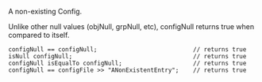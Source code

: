 A non-existing Config.

Unlike other null values (objNull, grpNull, etc), configNull returns true when compared to itself.

```sqf
configNull == configNull;							// returns true
isNull configNull;									// returns true
configNull isEqualTo configNull;					// returns true
configNull == configFile >> "ANonExistentEntry";	// returns true
```